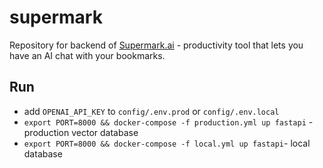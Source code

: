 # supermark
Repository for backend of [Supermark.ai](https://app.supermark.ai) - productivity tool that lets you have an AI chat with your bookmarks.

## Run
- add `OPENAI_API_KEY` to `config/.env.prod` or `config/.env.local`
- `export PORT=8000 && docker-compose -f production.yml up fastapi` - production vector database
- `export PORT=8000 && docker-compose -f local.yml up fastapi`- local database
